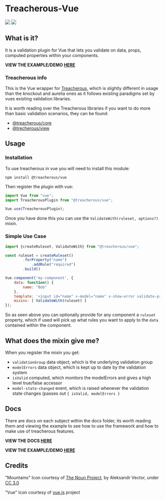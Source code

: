 # Treacherous-Vue

<img src="https://user-images.githubusercontent.com/927201/29661471-03b5ee16-88bc-11e7-880d-d8c027b264c8.png"/> <img src="https://user-images.githubusercontent.com/927201/29662139-22a5f710-88be-11e7-996c-181d00a38802.png"/> 

## What is it?

It is a validation plugin for Vue that lets you validate on data, props, computed properties within your components.

**VIEW THE EXAMPLE/DEMO [HERE](https://rawgit.com/grofit/treacherous-vue/master/example/app.html)**

### Treacherous info

This is the Vue wrapper for [Treacherous](https://github.com/grofit/treacherous), which is slightly different in usage than the knockout and aurelia ones as it follows existing paradigms set by vues existing validation libraries.

It is worth reading over the Treacherous libraries if you want to do more than basic validation scenarios, they can be found:

- [@treacherous/core](https://github.com/treacherous/treacherous)
- [@trecherous/view](https://github.com/treacherous/treacherous-view)

## Usage

### Installation
To use treacherous in vue you will need to install this module:

```
npm install @treacherous/vue
```

Then register the plugin with vue:

```javascript
import Vue from "vue";
import TreacherousPlugin from "@treacherous/vue";

Vue.use(TreacherousPlugin);
```

Once you have done this you can use the `ValidateWith(ruleset, options?)` mixin.

### Simple Use Case

```javascript
import {createRuleset, ValidateWith} from "@treacherous/vue";

const ruleset = createRuleset()
        .forProperty("name")
            .addRule("required")
        .build()

Vue.component('my-component', {
    data: function() {
        name: "Bob"
    },
    template: '<input id="name" v-model="name" v-show-error validate-property="name" />',
    mixins: [ ValidateWith(ruleset) ]
});
```

So as seen above you can optionally provide for any component a `ruleset` property, which if used will pick up what rules you want to apply to the `data` contained within the component.

## What does the mixin give me?

When you register the mixin you get:

- `validationGroup` data object, which is the underlying validation group
- `modelErrors` data object, which is kept up to date by the validation system
- `isValid` computed, which monitors the modelErrors and gives a high level true/false accessor
- `model-state-changed` event, which is raised whenever the validation state changes (passes out `{ isValid, modelErrors }`

## Docs

There are docs on each subject within the docs folder, its worth reading them and viewing the example to see how to use the framework and how to make use of treacherous features.

**VIEW THE DOCS [HERE](https://github.com/grofit/treacherous-vue/tree/master/docs)**

**VIEW THE EXAMPLE/DEMO [HERE](https://rawgit.com/grofit/treacherous-vue/master/example/app.html)**

## Credits

"Mountains" Icon courtesy of [The Noun Project](https://thenounproject.com/), by Aleksandr Vector, under [CC 3.0](http://creativecommons.org/licenses/by/3.0/us/)

"Vue" Icon courtesy of [vue.js](https://vuejs.org/) project